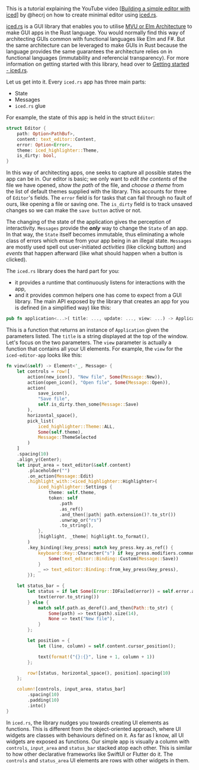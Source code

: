 This is a tutorial explaining the YouTube video [[Building a simple editor with iced](https://www.youtube.com/watch?v=gcBJ7cPSALo)] by @hecrj on how to create minimal editor using [iced.rs](https://www.iced.rs). 

[iced.rs](https://iced.rs/) is a GUI library that enables you to utilise [MVU or Elm Architecture](https://guide.elm-lang.org/architecture/) to make GUI apps in the Rust language. You would normally find this way of architecting GUIs common with functional languages like Elm and F#. But the same architecture can be leveraged to make GUIs in Rust because the language provides the same guarantees the architecture relies on in functional languages (immutability and referencial transparency). For more information on getting started with this library, head over to [Getting started - iced.rs](https://book.iced.rs/). 

Let us get into it. Every `iced.rs` app has three main parts:
* State
* Messages
* `iced.rs` glue

For example, the state of this app is held in the struct `Editor`:
```rust
struct Editor {
    path: Option<PathBuf>,
    content: text_editor::Content,
    error: Option<Error>,
    theme: iced_highlighter::Theme,
    is_dirty: bool,
}
```
In this way of architecting apps, one seeks to capture all possible states the app can be in. Our editor is basic; we only want to *edit the contents* of the file we have opened, *show the path* of the file, and *choose a theme* from the list of default themes supplied with the library. This accounts for three of `Editor`'s fields. The `error` field is for tasks that can fail through no fault of ours, like opening a file or saving one. The `is_dirty` field is to track unsaved changes so we can make the `save button` active or not. 

The changing of the state of the application gives the perception of interactivity. `Messages` provide the ***only*** way to change the `State` of an app. In that way, the `State` itself becomes immutable, thus eliminating a whole class of errors which ensue from your app being in an illegal state. `Messages` are mostly used spell out user-initiated *activities* (like clicking button) and *events* that happen afterward (like what should happen when a button is clicked).

The `iced.rs` library does the hard part for you: 
* it provides a runtime that continuously listens for interactions with the app, 
* and it provides common helpers one has come to expect from a GUI library.
The main API exposed by the library that creates an app for you is defined (in a simplified way) like this:
```rust
pub fn application<...>( title: ..., update: ..., view: ...) -> Application<...>
```
This is a function that returns an instance of `Application` given the parameters listed. The `title` is a string displayed at the top of the window. Let's focus on the two parameters. The `view` parameter is actually a function that contains all your UI elements. For example, the `view` for the `iced-editor-app` looks like this:
```rust
fn view(&self) -> Element<'_, Message> {
    let controls = row![
        action(new_icon(), "New file", Some(Message::New)),
        action(open_icon(), "Open file", Some(Message::Open)),
        action(
            save_icon(),
            "Save file",
            self.is_dirty.then_some(Message::Save)
        ),
        horizontal_space(),
        pick_list(
            iced_highlighter::Theme::ALL,
            Some(self.theme),
            Message::ThemeSelected
        )
    ]
    .spacing(10)
    .align_y(Center);
    let input_area = text_editor(&self.content)
        .placeholder("")
        .on_action(Message::Edit)
        .highlight_with::<iced_highlighter::Highlighter>(
            iced_highlighter::Settings {
                theme: self.theme,
                token: self
                    .path
                    .as_ref()
                    .and_then(|path| path.extension()?.to_str())
                    .unwrap_or("rs")
                    .to_string(),
            },
            |highlight, _theme| highlight.to_format(),
        )
        .key_binding(|key_press| match key_press.key.as_ref() {
            keyboard::Key::Character("s") if key_press.modifiers.command() => {
                Some(text_editor::Binding::Custom(Message::Save))
            }
            _ => text_editor::Binding::from_key_press(key_press),
        });

    let status_bar = {
        let status = if let Some(Error::IOFailed(error)) = self.error.as_ref() {
            text(error.to_string())
        } else {
            match self.path.as_deref().and_then(Path::to_str) {
                Some(path) => text(path).size(14),
                None => text("New file"),
            }
        };

        let position = {
            let (line, column) = self.content.cursor_position();

            text(format!("{}:{}", line + 1, column + 1))
        };

        row![status, horizontal_space(), position].spacing(10)
    };

    column![controls, input_area, status_bar]
        .spacing(10)
        .padding(10)
        .into()
}
```
In `iced.rs`, the library nudges you towards creating UI elements as functions. This is different from the object-oriented approach, where UI widgets are classes with behaviours defined on it. As far as I know, all UI widgets are exposed as functions. Our simple app is visually a column with `controls`, `input_area` and `status_bar` stacked atop each other. This is similar to how other declarative frameworks like SwiftUI or Flutter do it. The `controls` and `status_area` UI elements are rows with other widgets in them.
